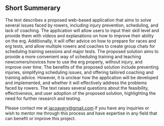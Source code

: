 ## Short Summerary

The text describes a proposed web-based application that aims to solve several issues faced by rowers, including injury prevention, scheduling, and lack of coaching. The application will allow users to input their skill level and provide them with videos and explanations on how to improve their ability on the erg. Additionally, it will offer advice on how to prepare for races and erg tests, and allow multiple rowers and coaches to create group chats for scheduling training sessions and major tests. The proposed solution aims to provide a more convenient way of scheduling training and teaching newcomers/novices how to use the erg properly, without injury, and improve over time. The benefits of the proposed solution include preventing injuries, simplifying scheduling issues, and offering tailored coaching and training advice. However, it is unclear how the application will be developed and implemented, and whether it will effectively address the problems faced by rowers. The text raises several questions about the feasibility, effectiveness, and user adoption of the proposed solution, highlighting the need for further research and testing.

Please contact me at jacoavery@gmail.com if you have any inquiries or wish to mentor me through this process and have expertise in any field that can benefit or improve this project.
